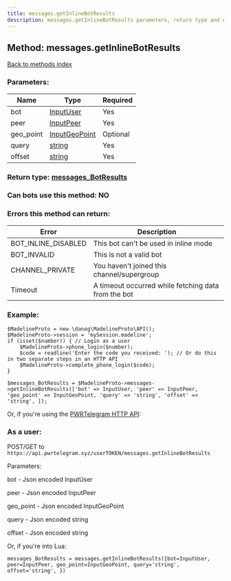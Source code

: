 ```yaml
---
title: messages.getInlineBotResults
description: messages.getInlineBotResults parameters, return type and example
---
```

## Method: messages.getInlineBotResults  
[Back to methods index](index.md)


### Parameters:

| Name     |    Type       | Required |
|----------|---------------|----------|
|bot|[InputUser](../types/InputUser.md) | Yes|
|peer|[InputPeer](../types/InputPeer.md) | Yes|
|geo\_point|[InputGeoPoint](../types/InputGeoPoint.md) | Optional|
|query|[string](../types/string.md) | Yes|
|offset|[string](../types/string.md) | Yes|


### Return type: [messages\_BotResults](../types/messages_BotResults.md)

### Can bots use this method: **NO**


### Errors this method can return:

| Error    | Description   |
|----------|---------------|
|BOT_INLINE_DISABLED|This bot can't be used in inline mode|
|BOT_INVALID|This is not a valid bot|
|CHANNEL_PRIVATE|You haven't joined this channel/supergroup|
|Timeout|A timeout occurred while fetching data from the bot|


### Example:


```
$MadelineProto = new \danog\MadelineProto\API();
$MadelineProto->session = 'mySession.madeline';
if (isset($number)) { // Login as a user
    $MadelineProto->phone_login($number);
    $code = readline('Enter the code you received: '); // Or do this in two separate steps in an HTTP API
    $MadelineProto->complete_phone_login($code);
}

$messages_BotResults = $MadelineProto->messages->getInlineBotResults(['bot' => InputUser, 'peer' => InputPeer, 'geo_point' => InputGeoPoint, 'query' => 'string', 'offset' => 'string', ]);
```

Or, if you're using the [PWRTelegram HTTP API](https://pwrtelegram.xyz):



### As a user:

POST/GET to `https://api.pwrtelegram.xyz/userTOKEN/messages.getInlineBotResults`

Parameters:

bot - Json encoded InputUser

peer - Json encoded InputPeer

geo_point - Json encoded InputGeoPoint

query - Json encoded string

offset - Json encoded string




Or, if you're into Lua:

```
messages_BotResults = messages.getInlineBotResults({bot=InputUser, peer=InputPeer, geo_point=InputGeoPoint, query='string', offset='string', })
```

